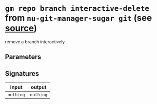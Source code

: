 # `gm repo branch interactive-delete` from `nu-git-manager-sugar git` (see [source](https://github.com/amtoine/nu-git-manager/blob/main/pkgs/nu-git-manager-sugar/nu-git-manager-sugar/git/mod.nu#L286))
remove a branch interactively



## Parameters


## Signatures
| input     | output    |
| --------- | --------- |
| `nothing` | `nothing` |
